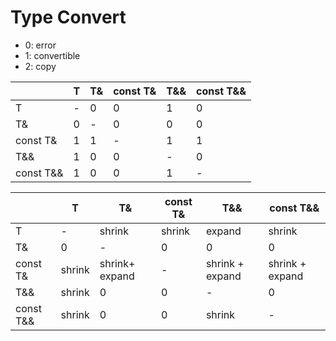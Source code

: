 # Type Convert

- 0: error
- 1: convertible
- 2: copy

|           | T    | T&   | const T& | T&&  | const T&& |
| --------- | ---- | ---- | -------- | ---- | --------- |
| T         | -    | 0 | 0     | 1 | 0      |
| T&        | 0 | -    | 0     | 0 | 0      |
| const T&  | 1 | 1 | -        | 1 | 1      |
| T&&       | 1 | 0 | 0     | -    | 0      |
| const T&& | 1 | 0 | 0     | 1 | -         |

|           | T      | T&             | const T& | T&&             | const T&&       |
| --------- | ------ | -------------- | -------- | --------------- | --------------- |
| T         | -      | shrink     | shrink | expand          | shrink      |
| T&        | 0   | -              | 0     | 0            | 0            |
| const T&  | shrink | shrink+ expand | -        | shrink + expand | shrink + expand |
| T&&       | shrink | 0           | 0     | -               | 0            |
| const T&& | shrink | 0           | 0     | shrink          | -               |

